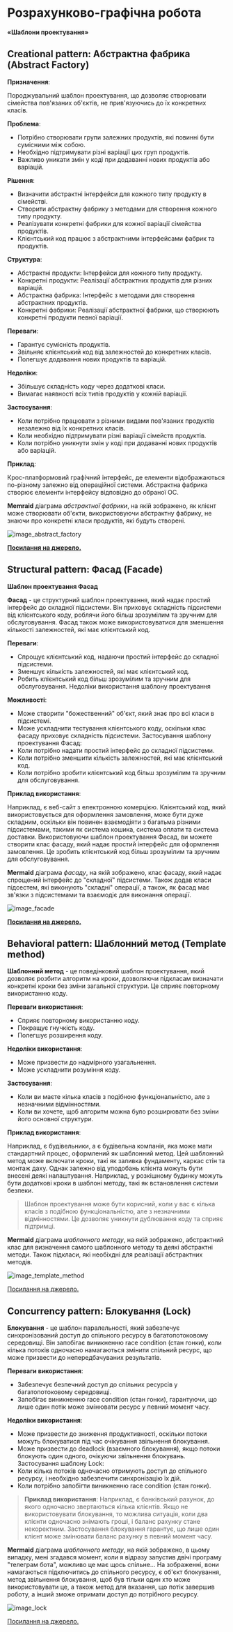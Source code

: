 # Розрахунково-графічна робота
**«Шаблони проектування»**

## Creational pattern: Абстрактна фабрика (Abstract Factory)

**Призначення**:

Породжувальний шаблон проектування, що дозволяє створювати сімейства пов'язаних об'єктів, не прив'язуючись до їх конкретних класів.

**Проблема**:

 * Потрібно створювати групи залежних продуктів, які повинні бути сумісними між собою.
 * Необхідно підтримувати різні варіації цих груп продуктів.
 * Важливо уникати змін у коді при додаванні нових продуктів або варіацій.

**Рішення**:

 * Визначити абстрактні інтерфейси для кожного типу продукту в сімействі.
 * Створити абстрактну фабрику з методами для створення кожного типу продукту.
 * Реалізувати конкретні фабрики для кожної варіації сімейства продуктів.
 * Клієнтський код працює з абстрактними інтерфейсами фабрик та продуктів.

**Структура**:

 * Абстрактні продукти: Інтерфейси для кожного типу продукту.
 * Конкретні продукти: Реалізації абстрактних продуктів для різних варіацій.
 * Абстрактна фабрика: Інтерфейс з методами для створення абстрактних продуктів.
 * Конкретні фабрики: Реалізації абстрактної фабрики, що створюють конкретні продукти певної варіації.

**Переваги**:

 * Гарантує сумісність продуктів.
 * Звільняє клієнтський код від залежностей до конкретних класів.
 * Полегшує додавання нових продуктів та варіацій.

**Недоліки**:

 * Збільшує складність коду через додаткові класи.
 * Вимагає наявності всіх типів продуктів у кожній варіації.

**Застосування**:

 * Коли потрібно працювати з різними видами пов'язаних продуктів незалежно від їх конкретних класів.
 * Коли необхідно підтримувати різні варіації сімейств продуктів.
 * Коли потрібно уникнути змін у коді при додаванні нових продуктів або варіацій.

**Приклад**:

Крос-платформовий графічний інтерфейс, де елементи відображаються по-різному залежно від операційної системи. Абстрактна фабрика створює елементи інтерфейсу відповідно до обраної ОС.

**Memraid** діаграма *абстрактної фабрики*, на якій зображено, як клієнт може створювати об'єкти, використовуючи абстрактну фабрику, не знаючи про конкретні класи продуктів, які будуть створені.

![image_abstract_factory](https://github.com/Denys-bit/Calculation_and_graphic_work/assets/104843082/15ebe0ac-4866-4b98-b559-074f0515cf07)

[**Посилання на джерело.**](https://refactoring.guru/uk/design-patterns/abstract-factory)

## Structural pattern: Фасад (Facade)

**Шаблон проектування Фасад**

**Фасад** - це структурний шаблон проектування, який надає простий інтерфейс до складної підсистеми. Він приховує складність підсистеми від клієнтського коду, роблячи його більш зрозумілим та зручним для обслуговування. Фасад також може використовуватися для зменшення кількості залежностей, які має клієнтський код.

**Переваги**:

 * Спрощує клієнтський код, надаючи простий інтерфейс до складної підсистеми.
 * Зменшує кількість залежностей, які має клієнтський код.
 * Робить клієнтський код більш зрозумілим та зручним для обслуговування.
Недоліки використання шаблону проектування 

**Можливості**:

 * Може створити "божественний" об'єкт, який знає про всі класи в підсистемі.
 * Може ускладнити тестування клієнтського коду, оскільки клас фасаду приховує складність підсистеми.
Застосування шаблону проектування Фасад:
 * Коли потрібно надати простий інтерфейс до складної підсистеми.
 * Коли потрібно зменшити кількість залежностей, які має клієнтський код.
 * Коли потрібно зробити клієнтський код більш зрозумілим та зручним для обслуговування.

**Приклад використання**:

Наприклад, є веб-сайт з електронною комерцією. Клієнтський код, який використовується для оформлення замовлення, може бути дуже складним, оскільки він повинен взаємодіяти з багатьма різними підсистемами, такими як система кошика, система оплати та система доставки. Використовуючи шаблон проектування Фасад, ви можете створити клас фасаду, який надає простий інтерфейс для оформлення замовлення. Це зробить клієнтський код більш зрозумілим та зручним для обслуговування.

**Mermaid** діаграма *фасаду*, на якій зображено, клас  фасаду, який надає спрощений інтерфейс до "складної" підсистеми. Також додав класи підсестем, які виконують "складні" операції, а також, як фасад має зв'язки з підсистемами та взаємодіє для виконання операції.

![image_facade](https://github.com/Denys-bit/Calculation_and_graphic_work/assets/104843082/1a05c79f-4ce6-40f1-9e30-a9cd81181c2c)

[**Посилання на джерело.**](https://refactoring.guru/uk/design-patterns/facade)

## Behavioral pattern: Шаблонний метод (Template method)

**Шаблонний метод** - це поведінковий шаблон проектування, який дозволяє розбити алгоритм на кроки, дозволяючи підкласам визначати конкретні кроки без зміни загальної структури. Це сприяє повторному використанню коду.

**Переваги використання**:

 * Сприяє повторному використанню коду.
 * Покращує гнучкість коду.
 * Полегшує розширення коду.

**Недоліки використання**:

 * Може призвести до надмірного узагальнення.
 * Може ускладнити розуміння коду.

**Застосування**:

 * Коли ви маєте кілька класів з подібною функціональністю, але з незначними відмінностями.
 * Коли ви хочете, щоб алгоритм можна було розширювати без зміни його основної структури.

**Приклад використання**:

Наприклад, є будівельники, а є будівельна компанія, яка може мати стандартний процес, оформлений як шаблонний метод. Цей шаблонний метод може включати кроки, такі як заливка фундаменту, каркас стін та монтаж даху. Однак залежно від уподобань клієнта можуть бути внесені деякі налаштування. Наприклад, у розкішному будинку можуть бути додаткові кроки в шаблоні методу, такі як встановлення системи безпеки.

> Шаблон проектування може бути корисний, коли у вас є кілька класів з подібною функціональністю, але з незначними відмінностями. Це дозволяє уникнути дублювання коду та сприяє підтримці.

**Mermaid** діаграма *шаблонного методу*, на якій зображено, абстрактний клас для визначення самого шаблонного методу та деякі абстрактні методи. Також підкласи, які необіхдні для реалізації абстрактних методів.

![image_template_method](https://github.com/Denys-bit/Calculation_and_graphic_work/assets/104843082/96d7db34-c1b5-450f-8212-74bdab6ff098)

[Посилання на джерело.](https://refactoring.guru/uk/design-patterns/template-method)

## Concurrency pattern: Блокування (Lock)

**Блокування** - це шаблон паралельності, який забезпечує синхронізований доступ до спільного ресурсу в багатопотоковому середовищі. Він запобігає виникненню race condition (стан гонки), коли кілька потоків одночасно намагаються змінити спільний ресурс, що може призвести до непередбачуваних результатів.

**Переваги використання**:

 * Забезпечує безпечний доступ до спільних ресурсів у багатопотоковому середовищі.
 * Запобігає виникненню race condition (стан гонки), гарантуючи, що лише один потік може змінювати ресурс у певний момент часу.

**Недоліки використання**:

 * Може призвести до зниження продуктивності, оскільки потоки можуть блокуватися під час очікування звільнення блокування.
 * Може призвести до deadlock (взаємного блокування), якщо потоки блокують один одного, очікуючи звільнення блокувань.
Застосування шаблону Lock:
 * Коли кілька потоків одночасно отримують доступ до спільного ресурсу, і необхідно забезпечити синхронізацію їх дій.
 * Коли потрібно запобігти виникненню race condition (стан гонки).

> **Приклад використання**:
Наприклад, є банківський рахунок, до якого одночасно звертаються кілька клієнтів. Якщо не використовувати блокування, то можлива ситуація, коли два клієнти одночасно знімають гроші, і баланс рахунку стане некоректним. Застосування блокування гарантує, що лише один клієнт може змінювати баланс рахунку в певний момент часу.

**Mermaid** діаграма *шаблонного методу*, на якій зображено, в цьому випадку, мені згадався момент, коли я відразу запустив двічі програму "телеграм бота", можливо це має щось спільне... На зображенні, вони намагаються підключитись до спільного ресурсу, є об'єкт блокування, метод звільнення блокування, щоб був тільки один хто може використовувати це, а також метод для вказання, що потік завершив роботу, а інший зможе отримати доступ до потрібного ресурсу.

![image_lock](https://github.com/Denys-bit/Calculation_and_graphic_work/assets/104843082/faef6579-4e28-468e-ad6d-bf561bb49f50)

[Посилання на джерело.](https://www.studocu.com/en-us/document/the-university-of-texas-at-arlington/software-design-patterns/understanding-the-concurrency-pattern-lock/52444388)
